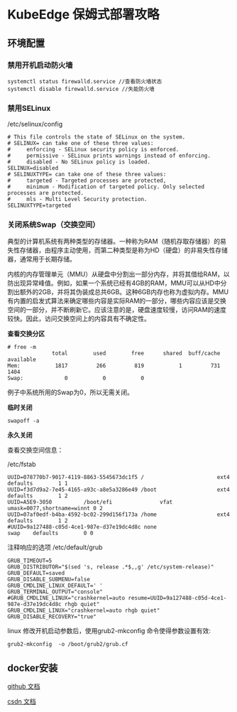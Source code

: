 # KubeEdge 保姆式部署攻略

## 环境配置

### 禁用开机启动防火墙

```
systemctl status firewalld.service //查看防火墙状态
systemctl disable firewalld.service //失能防火墙
```

### 禁用SELinux

/etc/selinux/config
```
# This file controls the state of SELinux on the system.
# SELINUX= can take one of these three values:
#     enforcing - SELinux security policy is enforced.
#     permissive - SELinux prints warnings instead of enforcing.
#     disabled - No SELinux policy is loaded.
SELINUX=disabled
# SELINUXTYPE= can take one of these three values:
#     targeted - Targeted processes are protected,
#     minimum - Modification of targeted policy. Only selected processes are protected. 
#     mls - Multi Level Security protection.
SELINUXTYPE=targeted
```

### 关闭系统Swap（交换空间）

典型的计算机系统有两种类型的存储器。一种称为RAM（随机存取存储器）的易失性存储器，由程序主动使用，而第二种类型是称为HD（硬盘）的非易失性存储器，通常用于长期存储。

内核的内存管理单元（MMU）从硬盘中分割出一部分内存，并将其借给RAM，以防出现异常峰值。例如，如果一个系统已经有4GB的RAM，MMU可以从HD中分割出额外的2GB，并将其伪装成总共6GB。这种6GB内存也称为虚拟内存。MMU有内置的启发式算法来确定哪些内容是实际RAM的一部分，哪些内容应该是交换空间的一部分，并不断刷新它。应该注意的是，硬盘速度较慢，访问RAM的速度较快。因此，访问交换空间上的内容具有不确定性。

**查看交换分区**


```
# free -m
              total        used        free      shared  buff/cache   available
Mem:           1817         266         819           1         731        1404
Swap:             0           0           0
```

例子中系统所用的Swap为0，所以无需关闭。

**临时关闭**

```
swapoff -a
```

**永久关闭**


查看交换空间信息：

/etc/fstab 
```
UUID=078770b7-9017-4119-8863-5545673dc1f5 /                       ext4    defaults        1 1
UUID=f3d7d9a2-7e45-4165-a93c-a8e5a3286e49 /boot                   ext4    defaults        1 2
UUID=A5E9-3050          /boot/efi               vfat    umask=0077,shortname=winnt 0 2
UUID=07af0edf-b4ba-4592-bc02-299d156f173a /home                   ext4    defaults        1 2
#UUID=9a127488-c05d-4ce1-987e-d37e19dc4d8c none                    swap    defaults        0 0
```

注释响应的选项
/etc/default/grub
```
GRUB_TIMEOUT=5
GRUB_DISTRIBUTOR="$(sed 's, release .*$,,g' /etc/system-release)"
GRUB_DEFAULT=saved
GRUB_DISABLE_SUBMENU=false
GRUB_CMDLINE_LINUX_DEFAULT=' '
GRUB_TERMINAL_OUTPUT="console"
#GRUB_CMDLINE_LINUX="crashkernel=auto resume=UUID=9a127488-c05d-4ce1-987e-d37e19dc4d8c rhgb quiet"
GRUB_CMDLINE_LINUX="crashkernel=auto rhgb quiet"
GRUB_DISABLE_RECOVERY="true"
```

linux 修改开机启动参数后，使用grub2-mkconfig 命令使得参数设置有效:

```
grub2-mkconfig  -o /boot/grub2/grub.cf
```

## docker安装

[github 文档](https://github.com/laneston/blog/blob/main/container/dorcker_install.md)

[csdn 文档](https://blog.csdn.net/weixin_39177986/article/details/124027595)
